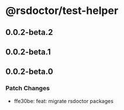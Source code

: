 # @rsdoctor/test-helper

## 0.0.2-beta.2

## 0.0.2-beta.1

## 0.0.2-beta.0

### Patch Changes

- ffe30be: feat: migrate rsdoctor packages
